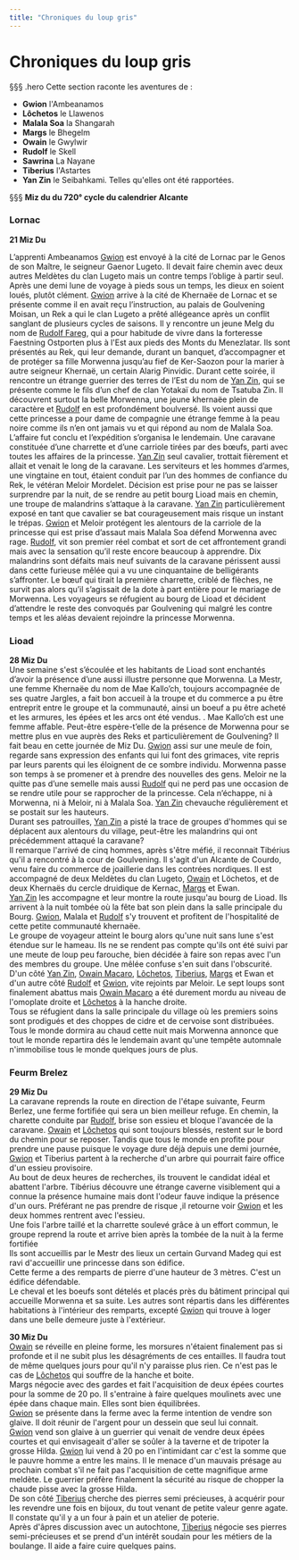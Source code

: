 ```yaml
---
title: "Chroniques du loup gris"
---
```

# Chroniques du loup gris

§§§ .hero
Cette section raconte les aventures de :
- **Gwion** l'Ambeanamos
- **Lôchetos** le Llawenos
- **Malala Soa** la Shangarah
- **Margs** le Bhegelm
- **Owain** le Gwylwir
- **Rudolf** le Skell
- **Sawrina** La Nayane
- **Tiberius** l'Astartes
- **Yan Zin** le Seibahkami.
Telles qu'elles ont été rapportées.

§§§
**Miz du du 720° cycle du calendrier Alcante**

### Lornac
**21 Miz Du**  

L’apprenti Ambeanamos [Gwion](/bestiaire/gwion-gornoc) est envoyé à la cité de Lornac par le Genos de son Maître, le seigneur Gaenor Lugeto. Il devait faire chemin avec deux autres Meldètes du clan Lugeto mais un contre temps l’oblige à partir seul. Après une demi lune de voyage à pieds sous un temps, les dieux en soient loués, plutôt clément. [Gwion](/bestiaire/gwion-gornoc) arrive à la cité de Khernaëe de Lornac et se présente comme il en avait reçu l’instruction, au palais de Goulvening Moisan, un Rek a qui le clan Lugeto a prêté allégeance après un conflit sanglant de plusieurs cycles de saisons. Il y rencontre un jeune Melg du nom de [Rudolf Fareg](/bestiaire/rudolf-fareg), qui a pour habitude de vivre dans la forteresse Faestning Ostporten plus à l'Est aux pieds des Monts du Menezlatar.
Ils sont présentés au Rek, qui leur demande, durant un banquet, d’accompagner et de protéger sa fille Morwenna jusqu’au fief de Ker-Saozon pour la marier à autre seigneur Khernaë, un certain Alarig Pinvidic. Durant cette soirée, il rencontre un étrange guerrier des terres de l’Est du nom de [Yan Zin](/bestiaire/yan-zin), qui se présente comme le fils d’un chef de clan Yotakaï du nom de Tsatuba Zin. Il découvrent surtout la belle Morwenna, une jeune khernaëe plein de caractère et [Rudolf](/bestiaire/rudolf-fareg) en est profondément boulversé. Ils voient aussi que cette princesse a pour dame de compagnie une étrange femme à la peau noire comme ils n’en ont jamais vu et qui répond au nom de Malala Soa.  
L’affaire fut conclu et l’expédition s’organisa le lendemain. Une caravane constituée d’une charrette et d’une carriole tirées par des bœufs, parti avec toutes les affaires de la princesse. [Yan Zin](/bestiaire/yan-zin) seul cavalier, trottait fièrement et allait et venait le long de la caravane. Les serviteurs et les hommes d’armes, une vingtaine en tout, étaient conduit par l’un des hommes de confiance du Rek, le vétéran Meloir Mordelet.
Décision est prise pour ne pas se laisser surprendre par la nuit, de se rendre au petit bourg Lioad mais en chemin, une troupe de malandrins s’attaque à la caravane. [Yan Zin](/bestiaire/yan-zin) particulièrement exposé en tant que cavalier se bat courageusement mais risque un instant le trépas. [Gwion](/bestiaire/gwion-gornoc) et Meloir protégent les alentours de la carriole de la princesse qui est prise d’assaut mais Malala Soa défend Morwenna avec rage. [Rudolf](/bestiaire/rudolf-fareg), vit son premier réel combat et sort de cet affrontement grandi mais avec la sensation qu’il reste encore beaucoup à apprendre. Dix malandrins sont défaits mais neuf suivants de la caravane périssent aussi dans cette furieuse mêlée qui a vu une cinquantaine de belligérants s’affronter. Le bœuf qui tirait la première charrette, criblé de flèches, ne survit pas alors qu’il s’agissait de la dote à part entière pour le mariage de Morwenna. Les voyageurs se réfugient au bourg de Lioad et décident d’attendre le reste des convoqués par Goulvening qui malgré les contre temps et les aléas devaient rejoindre la princesse Morwenna.  

### Lioad
**28 Miz Du**  
Une semaine s'est s’écoulée et les habitants de Lioad sont enchantés d’avoir la présence d’une aussi illustre personne que Morwenna. La Mestr, une femme Khernaëe du nom de Mae Kallo’ch, toujours accompagnée de ses quatre Jargles, a fait bon accueil à la troupe et du commerce a pu être entreprit entre le groupe et la communauté, ainsi un boeuf a pu être acheté et les armures, les épées et les arcs ont été vendus. . Mae Kallo’ch est une femme affable. Peut-être espère-t’elle de la présence de Morwenna pour se mettre plus en vue auprès des Reks et particulièrement de Goulvening? Il fait beau en cette journée de Miz Du. [Gwion](/bestiaire/gwion-gornoc) assi sur une meule de foin, regarde sans expression des enfants qui lui font des grimaces, vite repris par leurs parents qui les éloignent de ce sombre individu. Morwenna passe son temps à se promener et à prendre des nouvelles des gens. Meloir ne la quitte pas d’une semelle mais aussi [Rudolf](/bestiaire/rudolf-fareg) qui ne perd pas une occasion de se rendre utile pour se rapprocher de la princesse. Cela n’échappe, ni à Morwenna, ni à Meloir, ni à Malala Soa.
[Yan Zin](/bestiaire/yan-zin) chevauche régulièrement et se postait sur les hauteurs.  
Durant ses patrouilles, [Yan Zin](/bestiaire/yan-zin) a pisté la trace de groupes d'hommes qui se déplacent aux alentours du village, peut-être les malandrins qui ont précédemment attaqué la caravane?  
Il remarque l'arrivé de cinq hommes, après s'être méfié, il reconnait Tibérius qu'il a rencontré à la cour de Goulvening. Il s'agit d'un Alcante de Courdo, venu faire du commerce de joaillerie dans les contrées nordiques. Il est accompagné de deux Meldètes du clan Lugeto, [Owain](/bestiaire/owain-macaro) et Löchetos, et de deux Khernaës du cercle druidique de Kernac, [Margs](/bestiaire/margs-maenkalon) et Ewan.  
[Yan Zin](/bestiaire/yan-zin) les accompagne et leur montre la route jusqu'au bourg de Lioad. Ils arrivent à la nuit tombée où la fête bat son plein dans la salle principale du Bourg. [Gwion](/bestiaire/gwion-gornoc), Malala et [Rudolf](/bestiaire/rudolf-fareg) s'y trouvent et profitent de l'hospitalité de cette petite communauté khernaëe.  
Le groupe de voyageur atteint le bourg alors qu'une nuit sans lune s'est étendue sur le hameau. Ils ne se rendent pas compte qu'ils ont été suivi par une meute de loup peu farouche, bien décidée à faire son repas avec l'un des membres du groupe. Une mêlée confuse s'en suit dans l'obscurité. D'un côté [Yan Zin](/bestiaire/yan-zin), [Owain Macaro](/bestiaire/owain-macaro), [Lôchetos](/bestiaire/lochetos-vlatcano), [Tiberius](/bestiaire/tiberius-don-alonzo), [Margs](/bestiaire/margs-maenkalon) et Ewan et d'un autre côté [Rudolf](/bestiaire/rudolf-fareg) et [Gwion](/bestiaire/gwion-gornoc), vite rejoints par Meloir. Le sept loups sont finalement abattus mais [Owain Macaro](/bestiaire/owain-macaro) a été durement mordu au niveau de l'omoplate droite et [Lôchetos](/bestiaire/lochetos-vlatcano) à la hanche droite.  
Tous se réfugient dans la salle principale du village où les premiers soins sont prodigués et des choppes de cidre et de cervoise sont distribuées. Tous le monde dormira au chaud cette nuit mais Morwenna annonce que tout le monde repartira dés le lendemain avant qu'une tempête automnale n'immobilise tous le monde quelques jours de plus.  

### Feurm Brelez
**29 Miz Du**  
La caravane reprends la route en direction de l'étape suivante, Feurm Berlez, une ferme fortifiée qui sera un bien meilleur refuge. En chemin, la charette conduite par [Rudolf](/bestiaire/rudolf-fareg), brise son essieu et bloque l'avancée de la caravane. [Owain](/bestiaire/owain-macaro) et [Lôchetos](/bestiaire/lochetos-vlatcano) qui sont toujours blessés, restent sur le bord du chemin pour se reposer. Tandis que tous le monde en profite pour prendre une pause puisque le voyage dure déjà depuis une demi journée, [Gwion](/bestiaire/gwion-gornoc) et Tiberius partent à la recherche d'un arbre qui pourrait faire office d'un essieu provisoire.  
Au bout de deux heures de recherches, ils trouvent le candidat idéal et abattent l'arbre. Tibérius découvre une étrange caverne visiblement qui a connue la présence humaine mais dont l'odeur fauve indique la présence d'un ours. Préférant ne pas prendre de risque ,il retourne voir [Gwion](/bestiaire/gwion-gornoc) et les deux hommes rentrent avec l'essieu.  
Une fois l'arbre taillé et la charrette soulevé grâce à un effort commun, le groupe reprend la route et arrive bien après la tombée de la nuit à la ferme fortifiée  
Ils sont accueillis par le Mestr des lieux un certain Gurvand Madeg qui est ravi d'accueillir une princesse dans son édifice.  
Cette ferme a des remparts de pierre d'une hauteur de 3 mètres. C'est un édifice défendable.  
Le cheval et les boeufs sont dételés et placés près du bâtiment principal qui accueille Morwenna et sa suite. Les autres sont répartis dans les différentes habitations à l'intérieur des remparts, excepté [Gwion](/bestiaire/gwion-gornoc) qui trouve à loger dans une belle demeure juste à l'extérieur.  

**30 Miz Du**  
[Owain](/bestiaire/owain-macaro) se réveille en pleine forme, les morsures n'étaient finalement pas si profonde et il ne subit plus les désagréments de ces entailles. Il faudra tout de même quelques jours pour qu'il n'y paraisse plus rien. Ce n'est pas le cas de [Lôchetos](/bestiaire/lochetos-vlatcano) qui souffre de la hanche et boite.  
Margs négocie avec des gardes et fait l'acquisition de deux épées courtes pour la somme de 20 po. Il s'entraine à faire quelques moulinets avec une épée dans chaque main. Elles sont bien équilibrées.  
[Gwion](/bestiaire/gwion-gornoc) se présente dans la ferme avec la ferme intention de vendre son glaive. Il doit réunir de l'argent pour un dessein que seul lui connait.  
[Gwion](/bestiaire/gwion-gornoc) vend son glaive à un guerrier qui venait de vendre deux épées courtes et qui envisageait d'aller se soûler à la taverne et de tripoter la grosse Hilda. [Gwion](/bestiaire/gwion-gornoc) lui vend à 20 po en l'intimidant car c'est la somme que le pauvre homme a entre les mains. Il le menace d'un mauvais présage au prochain combat s'il ne fait pas l'acquisition de cette magnifique arme meldète. Le guerrier préfère finalement la sécurité au risque de chopper la chaude pisse avec la grosse Hilda.  
De son côté [Tiberius](/bestiaire/tiberius-don-alonzo) cherche des pierres semi précieuses,  à acquérir pour les revendre une fois en bijoux, du tout venant de petite valeur genre agate. Il constate qu'il y a un four à pain et un atelier  de poterie.  
Après d'âpres discussion avec un autochtone, [Tiberius](/bestiaire/tiberius-don-alonzo) négocie ses pierres semi-précieuses et se prend d'un intérêt soudain pour les métiers de la boulange. Il aide a faire cuire quelques pains.  
